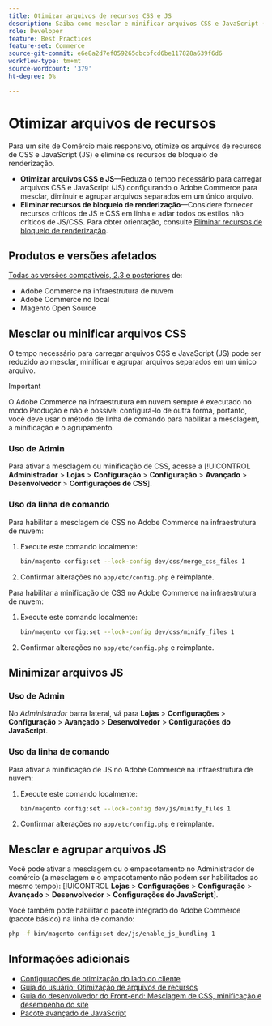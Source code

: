 ```yaml
---
title: Otimizar arquivos de recursos CSS e JS
description: Saiba como mesclar e minificar arquivos CSS e JavaScript (JS) para projetos do Adobe Commerce pelo Administrador ou pela linha de comando.
role: Developer
feature: Best Practices
feature-set: Commerce
source-git-commit: e6e8a2d7ef059265dbcbfcd6be117828a639f6d6
workflow-type: tm+mt
source-wordcount: '379'
ht-degree: 0%

---
```


# Otimizar arquivos de recursos

Para um site de Comércio mais responsivo, otimize os arquivos de recursos de CSS e JavaScript (JS) e elimine os recursos de bloqueio de renderização.

- **Otimizar arquivos CSS e JS**—Reduza o tempo necessário para carregar arquivos CSS e JavaScript (JS) configurando o Adobe Commerce para mesclar, diminuir e agrupar arquivos separados em um único arquivo.
- **Eliminar recursos de bloqueio de renderização**—Considere fornecer recursos críticos de JS e CSS em linha e adiar todos os estilos não críticos de JS/CSS. Para obter orientação, consulte [Eliminar recursos de bloqueio de renderização](https://web.dev/render-blocking-resources/).

## Produtos e versões afetados

[Todas as versões compatíveis, 2.3 e posteriores](../../../release/versions.md) de:

- Adobe Commerce na infraestrutura de nuvem
- Adobe Commerce no local
- Magento Open Source

## Mesclar ou minificar arquivos CSS

O tempo necessário para carregar arquivos CSS e JavaScript (JS) pode ser reduzido ao mesclar, minificar e agrupar arquivos separados em um único arquivo.

>[!IMPORTANT]
>
>O Adobe Commerce na infraestrutura em nuvem sempre é executado no modo Produção e não é possível configurá-lo de outra forma, portanto, você deve usar o método de linha de comando para habilitar a mesclagem, a minificação e o agrupamento.

### Uso de Admin

Para ativar a mesclagem ou minificação de CSS, acesse a [!UICONTROL **Administrador** > **Lojas** > **Configuração** > **Configuração** > **Avançado** > **Desenvolvedor** > **Configurações de CSS**].

### Uso da linha de comando

Para habilitar a mesclagem de CSS no Adobe Commerce na infraestrutura de nuvem:

1. Execute este comando localmente:

   ```bash
   bin/magento config:set --lock-config dev/css/merge_css_files 1
   ```

1. Confirmar alterações no `app/etc/config.php` e reimplante.

Para habilitar a minificação de CSS no Adobe Commerce na infraestrutura de nuvem:

1. Execute este comando localmente:

   ```bash
   bin/magento config:set --lock-config dev/css/minify_files 1
   ```

1. Confirmar alterações no `app/etc/config.php` e reimplante.

## Minimizar arquivos JS

### Uso de Admin

No *Administrador* barra lateral, vá para **Lojas** > **Configurações** > **Configuração** > **Avançado** > **Desenvolvedor** > **Configurações do JavaScript**.

### Uso da linha de comando

Para ativar a minificação de JS no Adobe Commerce na infraestrutura de nuvem:

1. Execute este comando localmente:

   ```bash
   bin/magento config:set --lock-config dev/js/minify_files 1
   ```

1. Confirmar alterações no `app/etc/config.php` e reimplante.

## Mesclar e agrupar arquivos JS

Você pode ativar a mesclagem ou o empacotamento no Administrador de comércio (a mesclagem e o empacotamento não podem ser habilitados ao mesmo tempo): [!UICONTROL **Lojas** > **Configurações** > **Configuração** > **Avançado** > **Desenvolvedor** > **Configurações do JavaScript**].

Você também pode habilitar o pacote integrado do Adobe Commerce (pacote básico) na linha de comando:

```bash
php -f bin/magento config:set dev/js/enable_js_bundling 1
```

## Informações adicionais

- [Configurações de otimização do lado do cliente](../../../performance/configuration.md#client-side-optimization-settings)
- [Guia do usuário: Otimização de arquivos de recursos](https://docs.magento.com/user-guide/system/file-optimization.html)
- [Guia do desenvolvedor do Front-end: Mesclagem de CSS, minificação e desempenho do site](https://developer.adobe.com/commerce/frontend-core/guide/css/#css-merging-minification-and-performance)
- [Pacote avançado de JavaScript](../../../performance/advanced-js-bundling.md)

